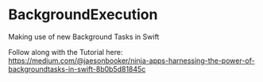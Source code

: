 # BackgroundExecution
Making use of new Background Tasks in Swift

Follow along with the Tutorial here: https://medium.com/@jaesonbooker/ninja-apps-harnessing-the-power-of-backgroundtasks-in-swift-8b0b5d81845c
